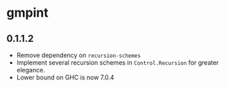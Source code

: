 # gmpint

## 0.1.1.2

  * Remove dependency on `recursion-schemes`
  * Implement several recursion schemes in `Control.Recursion` for greater
    elegance.
  * Lower bound on GHC is now 7.0.4

